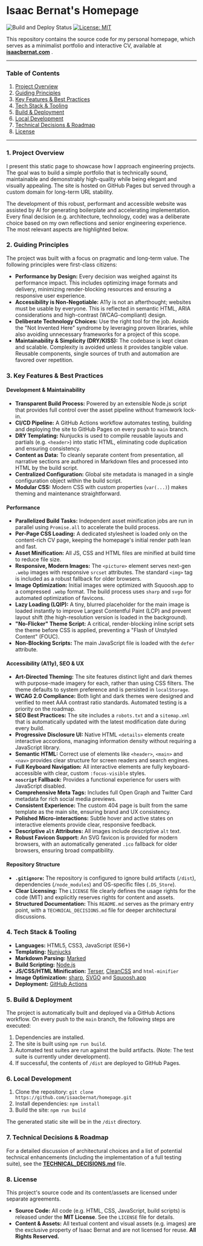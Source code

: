# Isaac Bernat's Homepage

![Build and Deploy Status](https://github.com/isaacbernat/homepage/actions/workflows/deploy.yml/badge.svg)
[![License: MIT](https://img.shields.io/badge/License-MIT-yellow.svg)](https://opensource.org/licenses/MIT)

This repository contains the source code for my personal homepage, which serves as a minimalist portfolio and interactive CV, available at **[isaacbernat.com](https://www.isaacbernat.com)** .

---

### Table of Contents

1.  [Project Overview](#1-project-overview)
2.  [Guiding Principles](#2-guiding-principles)
3.  [Key Features & Best Practices](#3-key-features--best-practices)
4.  [Tech Stack & Tooling](#4-tech-stack--tooling)
5.  [Build & Deployment](#5-build--deployment)
6.  [Local Development](#6-local-development)
7.  [Technical Decisions & Roadmap](#7-technical-decisions--roadmap)
8.  [License](#8-license)

---


### 1. Project Overview

I present this static page to showcase how I approach engineering projects. The goal was to build a simple portfolio that is technically sound, maintainable and demonstrably high-quality while being elegant and visually appealing. The site is hosted on GitHub Pages but served through a custom domain for long-term URL stability.

The development of this robust, performant and accessible website was assisted by AI for generating boilerplate and accelerating implementation. Every final decision (e.g. architecture, technology, code) was a deliberate choice based on my own reflections and senior engineering experience. The most relevant aspects are highlighted below.


### 2. Guiding Principles

The project was built with a focus on pragmatic and long-term value. The following principles were first-class citizens:

*   **Performance by Design:** Every decision was weighed against its performance impact. This includes optimizing image formats and delivery, minimizing render-blocking resources and ensuring a responsive user experience.
*   **Accessibility is Non-Negotiable:** A11y is not an afterthought; websites must be usable by everyone. This is reflected in semantic HTML, ARIA considerations and high-contrast (WCAG-compliant) design.
*   **Deliberate Technology Choices:** Use the right tool for the job. Avoids the "Not Invented Here" syndrome by leveraging proven libraries, while also avoiding unnecessary frameworks for a project of this scope.
*   **Maintainability & Simplicity (DRY/KISS):** The codebase is kept clean and scalable. Complexity is avoided unless it provides tangible value. Reusable components, single sources of truth and automation are favored over repetition.


### 3. Key Features & Best Practices

#### Development & Maintainability
*   **Transparent Build Process:** Powered by an extensible Node.js script that provides full control over the asset pipeline without framework lock-in.
*   **CI/CD Pipeline:** A GitHub Actions workflow automates testing, building and deploying the site to GitHub Pages on every push to `main` branch.
*   **DRY Templating:** Nunjucks is used to compile reusable layouts and partials (e.g. `<header>`) into static HTML, eliminating code duplication and ensuring consistency.
*   **Content as Data:** To cleanly separate content from presentation, all narrative sections are authored in Markdown files and processed into HTML by the build script.
*   **Centralized Configuration:** Global site metadata is managed in a single configuration object within the build script.
*   **Modular CSS:** Modern CSS with custom properties (`var(...)`) makes theming and maintenance straightforward.

#### Performance
*   **Parallelized Build Tasks:** Independent asset minification jobs are run in parallel using `Promise.all` to accelerate the build process.
*   **Per-Page CSS Loading:** A dedicated stylesheet is loaded only on the content-rich CV page, keeping the homepage's initial render path lean and fast.
*   **Asset Minification:** All JS, CSS and HTML files are minified at build time to reduce file size.
*   **Responsive, Modern Images:** The `<picture>` element serves next-gen `.webp` images with responsive `srcset` attributes. The standard `<img>` tag is included as a robust fallback for older browsers.
*   **Image Optimization:** Initial images were optimized with Squoosh.app to a compressed `.webp` format. The build process uses `sharp` and `svgo` for automated optimization of favicons.
*   **Lazy Loading (LQIP):** A tiny, blurred placeholder for the main image is loaded instantly to improve Largest Contentful Paint (LCP) and prevent layout shift (the high-resolution version is loaded in the background).
*   **"No-Flicker" Theme Script:** A critical, render-blocking inline script sets the theme before CSS is applied, preventing a "Flash of Unstyled Content" (FOUC).
*   **Non-Blocking Scripts:** The main JavaScript file is loaded with the `defer` attribute.

#### Accessibility (A11y), SEO & UX
*   **Art-Directed Theming:** The site features distinct light and dark themes with purpose-made imagery for each, rather than using CSS filters. The theme defaults to system preference and is persisted in `localStorage`.
*   **WCAG 2.0 Compliance:** Both light and dark themes were designed and verified to meet AAA contrast ratio standards. Automated testing is a priority on the roadmap.
*   **SEO Best Practices:** The site includes a `robots.txt` and a `sitemap.xml` that is automatically updated with the latest modification date during every build.
*   **Progressive Disclosure UI:** Native HTML `<details>` elements create interactive accordions, managing information density without requiring a JavaScript library.
*   **Semantic HTML:** Correct use of elements like `<header>`, `<main>` and `<nav>` provides clear structure for screen readers and search engines.
*   **Full Keyboard Navigation:** All interactive elements are fully keyboard-accessible with clear, custom `:focus-visible` styles.
*   **`noscript` Fallback:** Provides a functional experience for users with JavaScript disabled.
*   **Comprehensive Meta Tags:** Includes full Open Graph and Twitter Card metadata for rich social media previews.
*   **Consistent Experience:** The custom 404 page is built from the same template as the main site, ensuring brand and UX consistency.
*   **Polished Micro-interactions:** Subtle hover and active states on interactive elements provide clear, responsive feedback.
*   **Descriptive `alt` Attributes:** All images include descriptive `alt` text.
*   **Robust Favicon Support:** An SVG favicon is provided for modern browsers, with an automatically generated `.ico` fallback for older browsers, ensuring broad compatibility.

#### Repository Structure
*   **`.gitignore`:** The repository is configured to ignore build artifacts (`/dist`), dependencies (`/node_modules`) and OS-specific files (`.DS_Store`).
*   **Clear Licensing:** The `LICENSE` file clearly defines the usage rights for the code (MIT) and explicitly reserves rights for content and assets.
*   **Structured Documentation:** This `README.md` serves as the primary entry point, with a `TECHNICAL_DECISIONS.md` file for deeper architectural discussions.


### 4. Tech Stack & Tooling
*   **Languages:** HTML5, CSS3, JavaScript (ES6+)
*   **Templating:** [Nunjucks](https://mozilla.github.io/nunjucks/)
*   **Markdown Parsing:** [Marked](https://marked.js.org/)
*   **Build Scripting:** [Node.js](https://nodejs.org/)
*   **JS/CSS/HTML Minification:** [Terser](https://terser.org/), [CleanCSS](https://github.com/clean-css/clean-css) and `html-minifier`
*   **Image Optimization:** [sharp](https://sharp.pixelplumbing.com/), [SVGO](https://github.com/svg/svgo) and [Squoosh.app](https://squoosh.app/)
*   **Deployment:** [GitHub Actions](https://github.com/features/actions)


### 5. Build & Deployment

The project is automatically built and deployed via a GitHub Actions workflow. On every push to the `main` branch, the following steps are executed:
1.  Dependencies are installed.
2.  The site is built using `npm run build`.
3.  Automated test suites are run against the build artifacts. (Note: The test suite is currently under development).
4.  If successful, the contents of `/dist` are deployed to GitHub Pages.


### 6. Local Development

1.  Clone the repository: `git clone https://github.com/isaacbernat/homepage.git`
2.  Install dependencies: `npm install`
3.  Build the site: `npm run build`

The generated static site will be in the `/dist` directory.


### 7. Technical Decisions & Roadmap

For a detailed discussion of architectural choices and a list of potential technical enhancements (including the implementation of a full testing suite), see the **[TECHNICAL_DECISIONS.md](./TECHNICAL_DECISIONS.md)** file.


### 8. License

This project's source code and its content/assets are licensed under separate agreements.

*   **Source Code:** All code (e.g. HTML, CSS, JavaScript, build scripts) is released under the **MIT License**. See the `LICENSE` file for details.
*   **Content & Assets:** All textual content and visual assets (e.g. images) are the exclusive property of Isaac Bernat and are not licensed for reuse. **All Rights Reserved.**
